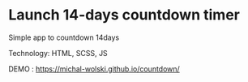 # Launch 14-days countdown timer

Simple app to countdown 14days

Technology: HTML, SCSS, JS


DEMO : https://michal-wolski.github.io/countdown/
